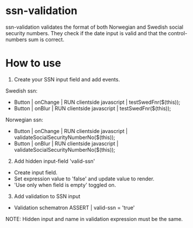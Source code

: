 # ssn-validation
ssn-validation validates the format of both Norwegian and Swedish social security numbers. 
They check if the date input is valid and that the control-numbers sum is correct.

# How to use
1. Create your SSN input field and add events.

Swedish ssn:
* Button | onChange | RUN clientside javascript | testSwedFnr($(this));
* Button | onBlur | RUN clientside javascript | testSwedFnr($(this));

Norwegian ssn:
* Button | onChange | RUN clientside javascript | validateSocialSecurityNumberNo($(this));
* Button | onBlur | RUN clientside javascript | validateSocialSecurityNumberNo($(this));

2. Add hidden input-field 'valid-ssn'
* Create input field. 
* Set expression value to 'false' and update value to render. 
* 'Use only when field is empty' toggled on.

3. Add validation to SSN input
* Validation schematron ASSERT | valid-ssn = 'true'

NOTE: Hidden input and name in validation expression must be the same. 

